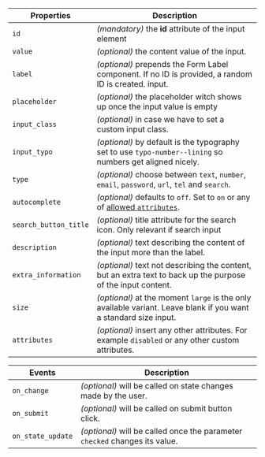 | Properties            | Description                                                                                                                                                      |
| --------------------- | ---------------------------------------------------------------------------------------------------------------------------------------------------------------- |
| `id`                  | _(mandatory)_ the **id** attribute of the input element                                                                                                          |
| `value`               | _(optional)_ the content value of the input.                                                                                                                     |
| `label`               | _(optional)_ prepends the Form Label component. If no ID is provided, a random ID is created. input.                                                             |
| `placeholder`         | _(optional)_ the placeholder witch shows up once the input value is empty                                                                                        |
| `input_class`         | _(optional)_ in case we have to set a custom input class.                                                                                                        |
| `input_typo`          | _(optional)_ by default is the typography set to use `typo-number--lining` so numbers get aligned nicely.                                                        |
| `type`                | _(optional)_ choose between `text`, `number`, `email`, `password`, `url`, `tel` and `search`.                                                                    |
| `autocomplete`        | _(optional)_ defaults to `off`. Set to `on` or any of [allowed `attributes`](https://developer.mozilla.org/en-US/docs/Web/HTML/Element/input#attr-autocomplete). |
| `search_button_title` | _(optional)_ title attribute for the search icon. Only relevant if search input                                                                                  |
| `description`         | _(optional)_ text describing the content of the input more than the label.                                                                                       |
| `extra_information`   | _(optional)_ text not describing the content, but an extra text to back up the purpose of the input content.                                                     |
| `size`                | _(optional)_ at the moment `large` is the only available variant. Leave blank if you want a standard size input.                                                 |
| `attributes`          | _(optional)_ insert any other attributes. For example `disabled` or any other custom attributes.                                                                 |

| Events            | Description                                                                 |
| ----------------- | --------------------------------------------------------------------------- |
| `on_change`       | _(optional)_ will be called on state changes made by the user.              |
| `on_submit`       | _(optional)_ will be called on submit button click.                         |
| `on_state_update` | _(optional)_ will be called once the parameter `checked` changes its value. |
